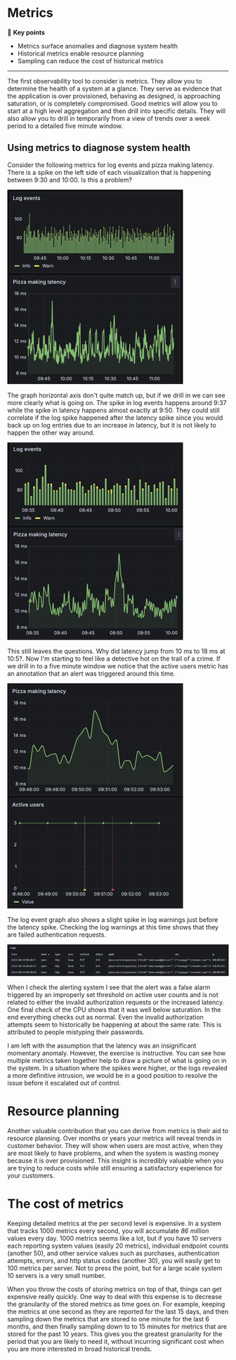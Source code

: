 # Metrics

🔑 **Key points**

- Metrics surface anomalies and diagnose system health
- Historical metrics enable resource planning
- Sampling can reduce the cost of historical metrics

---

The first observability tool to consider is metrics. They allow you to determine the health of a system at a glance. They serve as evidence that the application is over provisioned, behaving as designed, is approaching saturation, or is completely compromised. Good metrics will allow you to start at a high level aggregation and then drill into specific details. They will also allow you to drill in temporarily from a view of trends over a week period to a detailed five minute window.

## Using metrics to diagnose system health

Consider the following metrics for log events and pizza making latency. There is a spike on the left side of each visualization that is happening between 9:30 and 10:00. Is this a problem?

![alt text](initialMetrics.png)

The graph horizontal axis don't quite match up, but if we drill in we can see more clearly what is going on. The spike in log events happens around 9:37 while the spike in latency happens almost exactly at 9:50. They could still correlate if the log spike happened after the latency spike since you would back up on log entries due to an increase in latency, but it is not likely to happen the other way around.

![alt text](drillInMetrics.png)

This still leaves the questions. Why did latency jump from 10 ms to 18 ms at 10:5?. Now I'm starting to feel like a detective hot on the trail of a crime. If we drill in to a five minute window we notice that the active users metric has an annotation that an alert was triggered around this time.

![alt text](activeUserAlertsMetrics.png)

The log event graph also shows a slight spike in log warnings just before the latency spike. Checking the log warnings at this time shows that they are failed authentication requests.

![alt text](logWarningEntries.png)

When I check the alerting system I see that the alert was a false alarm triggered by an improperly set threshold on active user counts and is not related to either the invalid authorization requests or the increased latency. One final check of the CPU shows that it was well below saturation. In the end everything checks out as normal. Even the invalid authorization attempts seem to historically be happening at about the same rate. This is attributed to people mistyping their passwords.

I am left with the assumption that the latency was an insignificant momentary anomaly. However, the exercise is instructive. You can see how multiple metrics taken together help to draw a picture of what is going on in the system. In a situation where the spikes were higher, or the logs revealed a more definitive intrusion, we would be in a good position to resolve the issue before it escalated out of control.

# Resource planning

Another valuable contribution that you can derive from metrics is their aid to resource planning. Over months or years your metrics will reveal trends in customer behavior. They will show when users are most active, when they are most likely to have problems, and when the system is wasting money because it is over provisioned. This insight is incredibly valuable when you are trying to reduce costs while still ensuring a satisfactory experience for your customers.

# The cost of metrics

Keeping detailed metrics at the per second level is expensive. In a system that tracks 1000 metrics every second, you will accumulate _86 million_ values every day. 1000 metrics seems like a lot, but if you have 10 servers each reporting system values (easily 20 metrics), individual endpoint counts (another 50), and other service values such as purchases, authentication attempts, errors, and http status codes (another 30), you will easily get to 100 metrics per server. Not to press the point, but for a large scale system 10 servers is a very small number.

When you throw the costs of storing metrics on top of that, things can get expensive really quickly. One way to deal with this expense is to decrease the granularity of the stored metrics as time goes on. For example, keeping the metrics at one second as they are reported for the last 15 days, and then sampling down the metrics that are stored to one minute for the last 6 months, and then finally sampling down to to 15 minutes for metrics that are stored for the past 10 years. This gives you the greatest granularity for the period that you are likely to need it, without incurring significant cost when you are more interested in broad historical trends.
